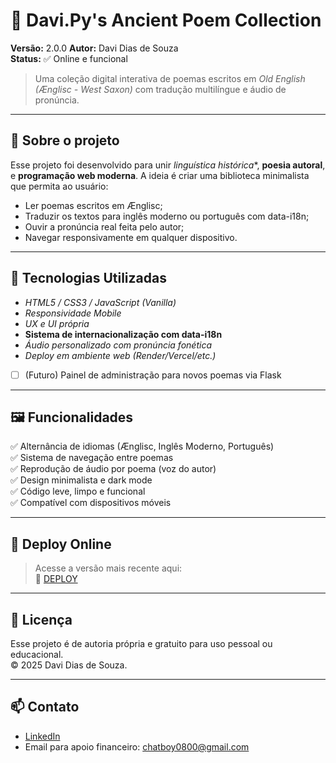 # 📜 Davi.Py's Ancient Poem Collection

**Versão:** 2.0.0
**Autor:** Davi Dias de Souza  
**Status:** ✅ Online e funcional

> Uma coleção digital interativa de poemas escritos em *Old English (Ænglisc - West Saxon)* com tradução multilíngue e áudio de pronúncia.

---

## 🧠 Sobre o projeto

Esse projeto foi desenvolvido para unir *linguística histórica**, **poesia autoral**, e **programação web moderna**. A ideia é criar uma biblioteca minimalista que permita ao usuário:

- Ler poemas escritos em Ænglisc;
- Traduzir os textos para inglês moderno ou português com data-i18n;
- Ouvir a pronúncia real feita pelo autor;
- Navegar responsivamente em qualquer dispositivo.

---

## 🧰 Tecnologias Utilizadas

- *HTML5 / CSS3 / JavaScript (Vanilla)*
- *Responsividade Mobile*
- *UX e UI própria*
- **Sistema de internacionalização com data-i18n**
- *Áudio personalizado com pronúncia fonética*
- *Deploy em ambiente web (Render/Vercel/etc.)*
- [ ] (Futuro) Painel de administração para novos poemas via Flask

---

## 🖼 Funcionalidades

✅ Alternância de idiomas (Ænglisc, Inglês Moderno, Português)  
✅ Sistema de navegação entre poemas  
✅ Reprodução de áudio por poema (voz do autor)  
✅ Design minimalista e dark mode  
✅ Código leve, limpo e funcional  
✅ Compatível com dispositivos móveis

---

## 🚀 Deploy Online

> Acesse a versão mais recente aqui:  
🔗 [DEPLOY](https://poem-kappa-jade.vercel.app/)

---

## 📌 Licença

Esse projeto é de autoria própria e gratuito para uso pessoal ou educacional.  
© 2025 Davi Dias de Souza.

---

## 📫 Contato

- [LinkedIn](https://www.linkedin.com/in/davi-dias-de-souza-5337872a6/)
- Email para apoio financeiro: chatboy0800@gmail.com
